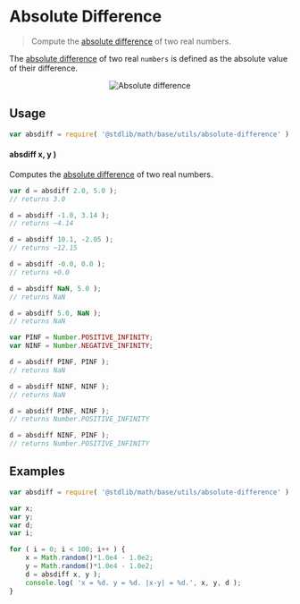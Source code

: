 Absolute Difference
===

> Compute the [absolute difference][absolute-difference] of two real numbers.


<!-- <intro> -->

The [absolute difference][absolute-difference] of two real `numbers` is defined as the absolute value of their difference.

<!-- <equation class="equation" label="eq:absolute_difference" align="center" raw="|\Delta| = | x - y |" alt="Absolute difference"> -->

<div class="equation" align="center" data-raw-text="|\Delta| = | x - y |" data-equation="eq:absolute_difference">
    <img src="https://cdn.rawgit.com/stdlib-js/stdlib/77daf5e5fd5362730d72dbec66084fe542682f52/lib/node_modules/@stdlib/math/base/utils/absolute-difference/docs/img/absolute_difference.svg" alt="Absolute difference">
    <br>
</div>

<!-- </equation> -->

<!-- </intro> -->


<!-- <usage> -->

## Usage

``` javascript
var absdiff = require( '@stdlib/math/base/utils/absolute-difference' );
```

#### absdiff x, y )

Computes the [absolute difference][absolute-difference] of two real numbers.

``` javascript
var d = absdiff 2.0, 5.0 );
// returns 3.0

d = absdiff -1.0, 3.14 );
// returns ~4.14

d = absdiff 10.1, -2.05 );
// returns ~12.15

d = absdiff -0.0, 0.0 );
// returns +0.0

d = absdiff NaN, 5.0 );
// returns NaN

d = absdiff 5.0, NaN );
// returns NaN

var PINF = Number.POSITIVE_INFINITY;
var NINF = Number.NEGATIVE_INFINITY;

d = absdiff PINF, PINF );
// returns NaN

d = absdiff NINF, NINF );
// returns NaN

d = absdiff PINF, NINF );
// returns Number.POSITIVE_INFINITY

d = absdiff NINF, PINF );
// returns Number.POSITIVE_INFINITY
```

<!-- </usage> -->


<!-- <examples> -->

## Examples

``` javascript
var absdiff = require( '@stdlib/math/base/utils/absolute-difference' );

var x;
var y;
var d;
var i;

for ( i = 0; i < 100; i++ ) {
    x = Math.random()*1.0e4 - 1.0e2;
    y = Math.random()*1.0e4 - 1.0e2;
    d = absdiff x, y );
    console.log( 'x = %d. y = %d. |x-y| = %d.', x, y, d );
}
```

<!-- </examples> -->


<!-- <links> -->

[absolute-difference]: https://en.wikipedia.org/wiki/Absolute_difference

<!-- </links> -->
